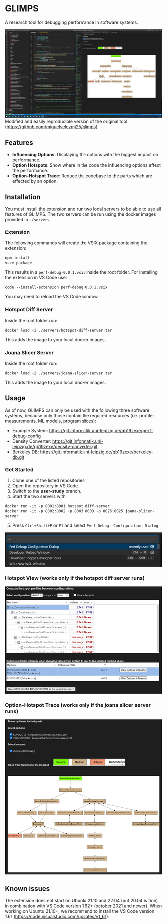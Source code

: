 # GLIMPS
A research tool for debugging performance in software systems.

![image.png](./images/show-pic.png)
Modified and easily reproducible version of the original tool (https://github.com/miguelvelezmj25/glimps).

## Features
- <b>Influencing Options</b>: Displaying the options with the biggest impact on performance.
- <b>Option Hotspots</b>: Show where in the code the influencing options effect the performance.
- <b>Option-Hotspot Trace</b>: Reduce the codebase to the parts which are effected by an option.

## Installation
You must install the extension and run two local servers to be able to use all features of GLIMPS.
The two servers can be run using the docker images provided in `./servers`.

### Extension
The following commands will create the VSIX package containing the extension:
```
npm install
vsce package
```
This results in a `perf-debug-0.0.1.vsix` inside the root folder.
For installing the extension in VS Code use:
```
code --install-extension perf-debug-0.0.1.vsix
```
You may need to reload the VS Code window.<br>

### Hotspot Diff Server
Inside the root folder run:
```
docker load -i ./servers/hotspot-diff-server.tar
```
This adds the image to your local docker images.

### Joana Slicer Server
Inside the root folder run:
```
docker load -i ./servers/joana-slicer-server.tar
```
This adds the image to your local docker images.

## Usage
As of now, GLIMPS can only be used with the following three software systems, because only those contain the required resources (i.e. profiler measurements, ML models, program slices):
- Example System: https://git.informatik.uni-leipzig.de/qb19zexe/perf-debug-config
- Density Converter: https://git.informatik.uni-leipzig.de/qb19zexe/density-converter.git
- Berkeley DB: https://git.informatik.uni-leipzig.de/qb19zexe/berkeley-db.git

### Get Started
1. Clone one of the listed repositories.
2. Open the repository in VS Code.
3. Switch to the <b>user-study</b> branch.
4. Start the two servers with 
```
docker run -it -p 8001:8001 hotspot-diff-server
docker run -it -p 8002:8002 -p 8003:8003 -p 8025:8025 joana-slicer-server
```
5. Press `Ctrl+Shift+P` or `F1` and select `Perf Debug: Configuration Dialog` <br>

![image.png](./images/start-command.png)<br>

### Hotspot View (works only if the <b>hotspot diff server</b> runs)

![image.png](./images/hotspot-diff.png)

### Option-Hotspot Trace (works only if the <b>joana slicer server</b> runs)

![image.png](./images/call-graph.png)

## Known issues
The extension does not start on Ubuntu 21.10 and 22.04 (but 20.04 is fine) in combination
with VS Code version 1.62+ (october 2021 and newer).
When working on Ubuntu 21.10+, we recommend to install the VS Code version 1.61 (https://code.visualstudio.com/updates/v1_61).
